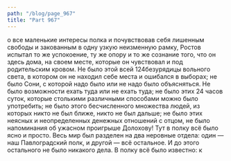 ```yaml
---
path: "/blog/page_967"
title: "Part 967"
---
```


о все маленькие интересы полка и почувствовав себя лишенным свободы и закованным в одну узкую неизменную рамку, Ростов испытал то же успокоение, ту же опору и то же сознание того, что он здесь дома, на своем месте, которые он чувствовал и под родительским кровом. Не было этой всей 124безурядицы вольного света, в котором он не находил себе места и ошибался в выборах; не было Сони, с которой надо было или не надо было объясняться. Не было возможности ехать туда или не ехать туда; не было этих 24 часов суток, которые столькими различными способами можно было употребить; не было этого бесчисленного множества людей, из которых никто не был ближе, никто не был дальше; не было этих неясных и неопределенных денежных отношений с отцом, не было напоминания об ужасном проигрыше Долохову! Тут в полку всё было ясно и просто. Весь мир был разделен на два неровные отдела: один — наш Павлоградский полк, и другой — всё остальное. И до этого остального не было никакого дела. В полку всё было известно: к
